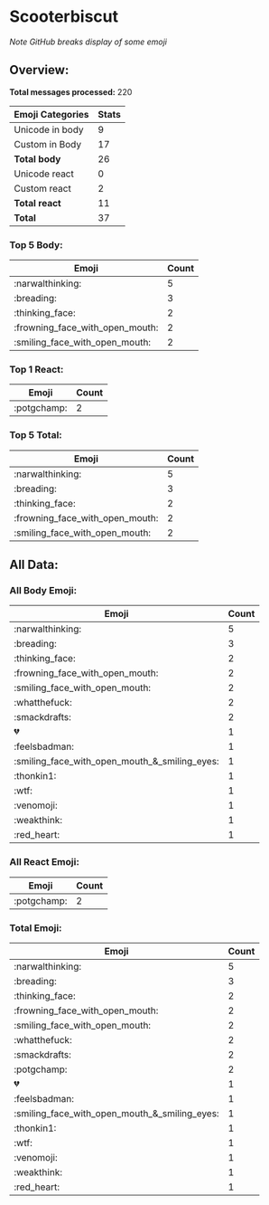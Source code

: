 # Scooterbiscut

*Note GitHub breaks display of some emoji*

## Overview:

**Total messages processed:** 220

Emoji Categories | Stats
-------|--------
Unicode in body | 9
Custom in Body | 17
**Total body** | 26
Unicode react | 0
Custom react | 2
**Total react** | 11
**Total** | 37

### Top 5 Body:

Emoji | Count
-------|--------
:narwalthinking: | 5
:breading: | 3
:thinking_face: | 2
:frowning_face_with_open_mouth: | 2
:smiling_face_with_open_mouth: | 2

### Top 1 React:

Emoji | Count
-------|--------
:potgchamp: | 2

### Top 5 Total:

Emoji | Count
-------|--------
:narwalthinking: | 5
:breading: | 3
:thinking_face: | 2
:frowning_face_with_open_mouth: | 2
:smiling_face_with_open_mouth: | 2

## All Data:

### All Body Emoji:

Emoji | Count
-------|--------
:narwalthinking: | 5
:breading: | 3
:thinking_face: | 2
:frowning_face_with_open_mouth: | 2
:smiling_face_with_open_mouth: | 2
:whatthefuck: | 2
:smackdrafts: | 2
:broken_heart: | 1
:feelsbadman: | 1
:smiling_face_with_open_mouth_&_smiling_eyes: | 1
:thonkin1: | 1
:wtf: | 1
:venomoji: | 1
:weakthink: | 1
:red_heart: | 1

### All React Emoji:

Emoji | Count
-------|--------
:potgchamp: | 2

### Total Emoji:

Emoji | Count
-------|--------
:narwalthinking: | 5
:breading: | 3
:thinking_face: | 2
:frowning_face_with_open_mouth: | 2
:smiling_face_with_open_mouth: | 2
:whatthefuck: | 2
:smackdrafts: | 2
:potgchamp: | 2
:broken_heart: | 1
:feelsbadman: | 1
:smiling_face_with_open_mouth_&_smiling_eyes: | 1
:thonkin1: | 1
:wtf: | 1
:venomoji: | 1
:weakthink: | 1
:red_heart: | 1


